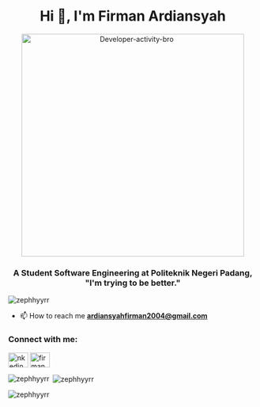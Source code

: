 <h1 align="center">Hi 👋, I'm Firman Ardiansyah</h1>
<p align="center">
<img src="https://media3.giphy.com/media/v1.Y2lkPTc5MGI3NjExZDB3bGlheXFieW5hb3ZmZm5weml2eDkzamJmbnFmdDA3dzVjMTdwaiZlcD12MV9pbnRlcm5hbF9naWZfYnlfaWQmY3Q9cw/fwbzI2kV3Qrlpkh59e/giphy.webp" alt="Developer-activity-bro" align="center" border="0" width="450">
</p>
<h3 align="center">A Student Software Engineering at Politeknik Negeri Padang, "I'm trying to be better."</h3>

<p align="left"> <img src="https://komarev.com/ghpvc/?username=zephhyyrr&label=Profile%20views&color=0e75b6&style=flat" alt="zephhyyrr" /> </p>

- 📫 How to reach me **ardiansyahfirman2004@gmail.com**

<h3 align="left">Connect with me:</h3>
<p align="left">
<a href="https://linkedin.com/in/nkedin.com/in/firman-ardiansyah-492637237/" target="blank"><img align="center" src="https://raw.githubusercontent.com/rahuldkjain/github-profile-readme-generator/master/src/images/icons/Social/linked-in-alt.svg" alt="nkedin.com/in/firman-ardiansyah-492637237/" height="30" width="40" /></a>
<a href="https://instagram.com/firman.ard04" target="blank"><img align="center" src="https://raw.githubusercontent.com/rahuldkjain/github-profile-readme-generator/master/src/images/icons/Social/instagram.svg" alt="firman.ard04" height="30" width="40" /></a>
</p>


<p><img align="left" src="https://github-readme-stats.vercel.app/api/top-langs?username=Zephhyyrr&show_icons=true&locale=en&layout=compact&theme=dark" alt="zephhyyrr" /></p>

<p>&nbsp;<img align="center" src="https://github-readme-stats.vercel.app/api?username=Zephhyyrr&show_icons=true&locale=en&theme=dark" alt="zephhyyrr" /></p>

<p><img align="center" src="https://github-readme-streak-stats.herokuapp.com/?user=Zephhyyrr&theme=dark" alt="zephhyyrr" /></p>

